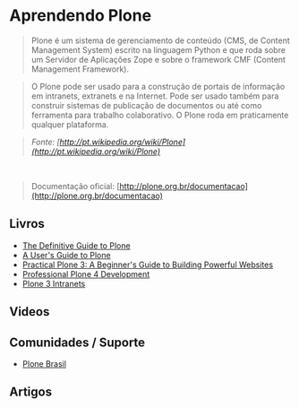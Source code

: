 # Aprendendo Plone

>Plone é um sistema de gerenciamento de conteúdo (CMS, de Content Management System) escrito na linguagem Python e que roda sobre um Servidor de Aplicações Zope e sobre o framework CMF (Content Management Framework).

>O Plone pode ser usado para a construção de portais de informação em intranets, extranets e na Internet. Pode ser usado também para construir sistemas de publicação de documentos ou até como ferramenta para trabalho colaborativo. O Plone roda em praticamente qualquer plataforma.

>*Fonte: [http://pt.wikipedia.org/wiki/Plone](http://pt.wikipedia.org/wiki/Plone)*

<br>

> Documentação oficial: [http://plone.org.br/documentacao](http://plone.org.br/documentacao)


## Livros
* [The Definitive Guide to Plone](http://www.apress.com/9781430218937)
* [A User's Guide to Plone](http://www.enfoldsystems.com/support/a-users-guide-to-plone.html)
* [Practical Plone 3: A Beginner's Guide to Building Powerful Websites](http://www.packtpub.com/practical-plone-3-beginners-guide-to-building-powerful-websites/book)
* [Professional Plone 4 Development](http://www.packtpub.com/professional-plone-4-development/book)
* [Plone 3 Intranets](https://www.packtpub.com/plone-3-intranets/book)

## Videos

## Comunidades / Suporte
* [Plone Brasil](http://plone.org.br/)

## Artigos
